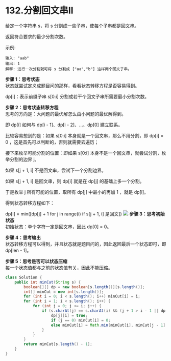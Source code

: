 # 132.分割回文串II

给定一个字符串 s，将 s 分割成一些子串，使每个子串都是回文串。

返回符合要求的最少分割次数。

示例:
```
输入: "aab"
输出: 1
解释: 进行一次分割就可将 s 分割成 ["aa","b"] 这样两个回文子串。
```

__步骤 1：思考状态__  
状态就尝试定义成题目问的那样，看看状态转移方程是否容易得到。

dp[i]：表示前缀子串 s[0:i] 分割成若干个回文子串所需要最小分割次数。

__步骤 2：思考状态转移方程__  
思考的方向是：大问题的最优解怎么由小问题的最优解得到。

即 dp[i] 如何与 dp[i - 1]、dp[i - 2]、...、dp[0] 建立联系。

比较容易想到的是：如果 s[0:i] 本身就是一个回文串，那么不用分割，即 dp[i] = 0 ，这是首先可以判断的，否则就需要去遍历；

接下来枚举可能分割的位置：即如果 s[0:i] 本身不是一个回文串，就尝试分割，枚举分割的边界 j。

如果 s[j + 1, i] 不是回文串，尝试下一个分割边界。

如果 s[j + 1, i] 是回文串，则 dp[i] 就是在 dp[j] 的基础上多一个分割。

于是枚举 j 所有可能的位置，取所有 dp[j] 中最小的再加 1 ，就是 dp[i]。

得到状态转移方程如下：

dp[i] = min([dp[j] + 1 for j in range(i) if s[j + 1, i] 是回文])
![](https://pic.leetcode-cn.com/6e18ac84b634263ec0ebb30b223f767a09c6f4c6afa940c56ff36975c3ee8b67-image.png)
__步骤 3：思考初始状态__  
初始状态：单个字符一定是回文串，因此 dp[0] = 0。

__步骤 4：思考输出__  
状态转移方程可以得到，并且状态就是题目问的，因此返回最后一个状态即可，即 dp[len - 1]。

__步骤 5：思考是否可以状态压缩__  
每一个状态值都与之前的状态值有关，因此不能压缩。

```java
class Solution {
    public int minCut(String s) {
        boolean[][] dp = new boolean[s.length()][s.length()];
        int[] minCut = new int[s.length()];
        for (int i = 0; i < s.length(); i++) minCut[i] = i;
        for (int i = 1; i < s.length(); i++) {
            for (int j = 0; j <= i; j++) {
                if (s.charAt(j) == s.charAt(i) && (j + 1 > i - 1 || dp[j + 1][i - 1])) {
                    dp[j][i] = true;
                    if (j == 0) minCut[i] = 0;
                    else minCut[i] = Math.min(minCut[i], minCut[j - 1] + 1);
                }
            }
        }
        return minCut[s.length() - 1];
    }
}
```